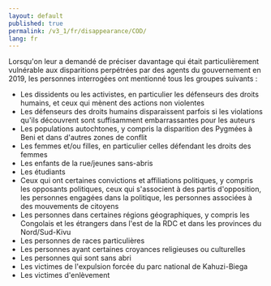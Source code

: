 ```yaml
---
layout: default
published: true
permalink: /v3_1/fr/disappearance/COD/
lang: fr
---
```


Lorsqu'on leur a demandé de préciser davantage qui était particulièrement vulnérable aux disparitions perpétrées par des agents du gouvernement en 2019, les personnes interrogées ont mentionné tous les groupes suivants :

- Les dissidents ou les activistes, en particulier les défenseurs des droits humains, et ceux qui mènent des actions non violentes
- Les défenseurs des droits humains disparaissent parfois si les violations qu'ils découvrent sont suffisamment embarrassantes pour les auteurs
- Les populations autochtones, y compris la disparition des Pygmées à Beni et dans d'autres zones de conflit
- Les femmes et/ou filles, en particulier celles défendant les droits des femmes
- Les enfants de la rue/jeunes sans-abris
- Les étudiants
- Ceux qui ont certaines convictions et affiliations politiques, y compris les opposants politiques, ceux qui s'associent à des partis d'opposition, les personnes engagées dans la politique, les personnes associées à des mouvements de citoyens
- Les personnes dans certaines régions géographiques, y compris les Congolais et les étrangers dans l'est de la RDC et dans les provinces du Nord/Sud-Kivu
- Les personnes de races particulières
- Les personnes ayant certaines croyances religieuses ou culturelles
- Les personnes qui sont sans abri
- Les victimes de l'expulsion forcée du parc national de Kahuzi-Biega
- Les victimes d'enlèvement


